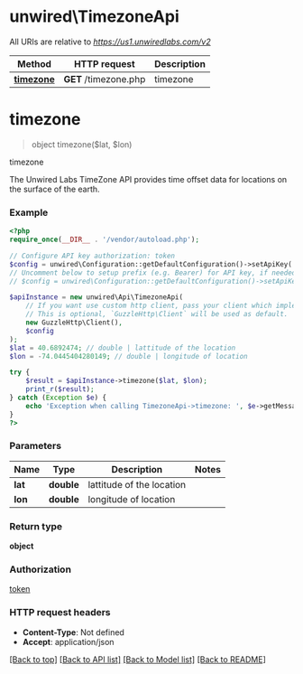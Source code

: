# unwired\TimezoneApi

All URIs are relative to *https://us1.unwiredlabs.com/v2*

Method | HTTP request | Description
------------- | ------------- | -------------
[**timezone**](TimezoneApi.md#timezone) | **GET** /timezone.php | timezone


# **timezone**
> object timezone($lat, $lon)

timezone

The Unwired Labs TimeZone API provides time offset data for locations on the surface of the earth.

### Example
```php
<?php
require_once(__DIR__ . '/vendor/autoload.php');

// Configure API key authorization: token
$config = unwired\Configuration::getDefaultConfiguration()->setApiKey('token', 'YOUR_API_KEY');
// Uncomment below to setup prefix (e.g. Bearer) for API key, if needed
// $config = unwired\Configuration::getDefaultConfiguration()->setApiKeyPrefix('token', 'Bearer');

$apiInstance = new unwired\Api\TimezoneApi(
    // If you want use custom http client, pass your client which implements `GuzzleHttp\ClientInterface`.
    // This is optional, `GuzzleHttp\Client` will be used as default.
    new GuzzleHttp\Client(),
    $config
);
$lat = 40.6892474; // double | lattitude of the location
$lon = -74.0445404280149; // double | longitude of location

try {
    $result = $apiInstance->timezone($lat, $lon);
    print_r($result);
} catch (Exception $e) {
    echo 'Exception when calling TimezoneApi->timezone: ', $e->getMessage(), PHP_EOL;
}
?>
```

### Parameters

Name | Type | Description  | Notes
------------- | ------------- | ------------- | -------------
 **lat** | **double**| lattitude of the location |
 **lon** | **double**| longitude of location |

### Return type

**object**

### Authorization

[token](../../README.md#token)

### HTTP request headers

 - **Content-Type**: Not defined
 - **Accept**: application/json

[[Back to top]](#) [[Back to API list]](../../README.md#documentation-for-api-endpoints) [[Back to Model list]](../../README.md#documentation-for-models) [[Back to README]](../../README.md)

